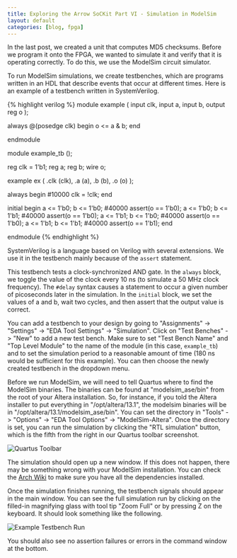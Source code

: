 ```yaml
---
title: Exploring the Arrow SoCKit Part VI - Simulation in ModelSim
layout: default
categories: [blog, fpga]
---
```


In the last post, we created a unit that computes MD5 checksums. Before we
program it onto the FPGA, we wanted to simulate it and verify that it is
operating correctly. To do this, we use the ModelSim circuit simulator.

To run ModelSim simulations, we create testbenches, which are programs written
in an HDL that describe events that occur at different times. Here is an
example of a testbench written in SystemVerilog.

{% highlight verilog %}
module example (
    input clk,
    input a,
    input b,
    output reg o
);

always @(posedge clk) begin
    o <= a & b;
end

endmodule

module example_tb ();

reg  clk = 1'b1;
reg  a;
reg  b;
wire o;

example ex (
    .clk (clk),
    .a (a),
    .b (b),
    .o (o)
);

always begin
    #10000 clk = !clk;
end

initial begin
    a <= 1'b0;
    b <= 1'b0;
    #40000 assert(o == 1'b0);
    a <= 1'b0;
    b <= 1'b1;
    #40000 assert(o == 1'b0);
    a <= 1'b1;
    b <= 1'b0;
    #40000 assert(o == 1'b0);
    a <= 1'b1;
    b <= 1'b1;
    #40000 assert(o == 1'b1);
end

endmodule
{% endhighlight %}

SystemVerilog is a language based on Verilog with several extensions. We use
it in the testbench mainly because of the `assert` statement.

This testbench tests a clock-synchronized AND gate.
In the `always` block, we toggle the value of the clock every 10 ns
(to simulate a 50 MHz clock frequency). The `#delay` syntax causes a statement
to occur a given number of picoseconds later in the simulation.
In the `initial` block, we set the values of a and b, wait two cycles,
and then assert that the output value is correct.

You can add a testbench to your design by going to "Assignments" -> "Settings" ->
"EDA Tool Settings" -> "Simulation". Click on "Test Benches" -> "New" to add
a new test bench. Make sure to set "Test Bench Name" and "Top Level Module"
to the name of the module (in this case, `example_tb`) and to set the
simulation period to a reasonable amount of time (180 ns would be sufficient
for this example). You can then choose the newly created testbench in the
dropdown menu. 

Before we run ModelSim, we will need to tell Quartus where to find the
ModelSim binaries. The binaries can be found at "modelsim\_ase/bin" from the
root of your Altera installation. So, for instance, if you told the Altera
installer to put everything in "/opt/altera/13.1", the modelsim binaries
will be in "/opt/altera/13.1/modelsim\_ase/bin". You can set the directory in
"Tools" -> "Options" -> "EDA Tool Options" -> "ModelSim-Altera".
Once the directory is set, you can run the simulation by clicking the
"RTL simulation" button, which is the fifth from the right in our Quartus
toolbar screenshot.

![Quartus Toolbar](http://i.imgur.com/mdatABF.png)

The simulation should open up a new window. If this does not happen, there
may be something wrong with your ModelSim installation.
You can check the [Arch Wiki](https://wiki.archlinux.org/index.php/Altera_Design_Software#ModelSim)
to make sure you have all the dependencies installed.

Once the simulation finishes running, the testbench signals should appear in
the main window. You can see the full simulation run by clicking on the
filled-in magnifying glass with tool tip "Zoom Full" or by pressing Z on the
keyboard. It should look something like the following.

![Example Testbench Run](http://i.imgur.com/lXkMIgf.png)

You should also see no assertion failures or errors in the command window at
the bottom.
